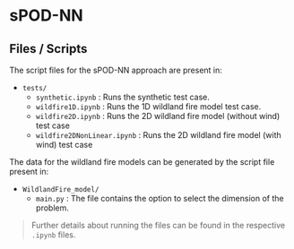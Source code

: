 # sPOD-NN

## Files / Scripts
The script files for the sPOD-NN approach are present in:

- `tests/`
  - `synthetic.ipynb` : Runs the synthetic test case.
  - `wildfire1D.ipynb` : Runs the 1D wildland fire model test case. 
  - `wildfire2D.ipynb` : Runs the 2D wildland fire model (without wind) test case
  - `wildfire2DNonLinear.ipynb` : Runs the 2D wildland fire model (with wind) test case

The data for the wildland fire models can be generated by the script file present in:
- `WildlandFire_model/`
  - `main.py` : The file contains the option to select the dimension of the problem.

> Further details about running the files can be found in the respective `.ipynb` files.

